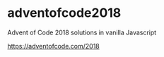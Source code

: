 # adventofcode2018
Advent of Code 2018 solutions in vanilla Javascript

https://adventofcode.com/2018
